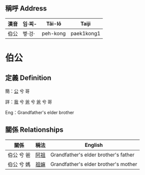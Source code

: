 

## 稱呼 Address

漢音 | 임·찌- | Tâi-lô | Taiji
--- | --- | --- | --- 
伯公 | 벻·겅· | peh-kong | paek1kong1 
# 伯公
## 定義 Definition
簡：[公](member8.md) 兮 哥

詳：[我](member1.md) 兮 [爸](member2.md) 兮 [爸](member8.md) 兮 哥

Eng：Grandfather's elder brother

## 關係 Relationships

關係 | 稱法 | English
--- | --- | --- 
伯公 兮 爸 | [阿祖](member29.md) | Grandfather's elder brother's father
伯公 兮 媽 | [祖嫲](member30.md) | Grandfather's elder brother's mother
